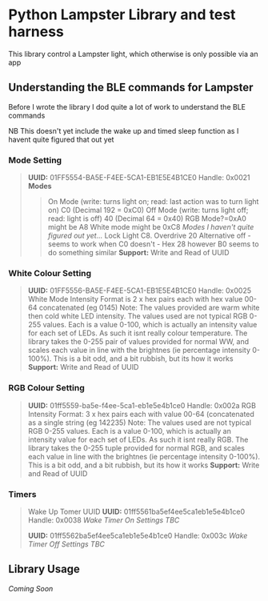# Python Lampster Library and test harness

This library control a Lampster light, which otherwise is only possible via an app

## Understanding the BLE commands for Lampster

Before I wrote the library I dod quite a lot of work to understand the BLE commands

NB This doesn't yet include the wake up and timed sleep function as I havent quite figured that out yet

### Mode Setting
> **UUID:** 01FF5554-BA5E-F4EE-5CA1-EB1E5E4B1CE0  Handle: 0x0021
> **Modes**
>> On Mode (write: turns light on; read: last action was to turn light on) C0 (Decimal 192 = 0xC0) 
>> Off Mode (write: turns light off; read: light is off) 40 (Decimal 64 = 0x40) 
>> RGB Mode?=0xA0 might be A8
>> White mode might be 0xC8
>> *Modes I haven't quite figured out yet...*
>> Lock Light C8. 
>> Overdrive 20
>> Alternative off - seems to work when C0 doesn't - Hex 28 however B0 seems to do something similar
> **Support:** Write and Read of UUID

### White Colour Setting
> **UUID:** 01FF5556-BA5E-F4EE-5CA1-EB1E5E4B1CE0 Handle: 0x0025
> White Mode Intensity 
> Format is 2 x hex pairs each with hex value 00-64 concatenated (eg 0145)
> Note: The values provided are warm white then cold white LED intensity.  The values used are not typical RGB 0-255 values.  Each is a value 0-100, which is actually an intensity value for each set of LEDs.  As such it isnt really colour temperature.  The library takes the 0-255 pair of values provided for normal WW, and scales each value in line with the brightnes (ie percentage intensity 0-100%).  This is a bit odd, and a bit rubbish, but its how it works
> **Support:** Write and Read of UUID

### RGB Colour Setting
> **UUID:** 01ff5559-ba5e-f4ee-5ca1-eb1e5e4b1ce0 Handle: 0x002a
> RGB Intensity 
> Format: 3 x hex pairs each with value 00-64 (concatenated as a single string (eg 142235) 
> Note: The values used are not typical RGB 0-255 values.  Each is a value 0-100, which is actually an intensity value for each set of LEDs.  As such it isnt really RGB.  The library takes the 0-255 tuple provided for normal RGB, and scales each value in line with the brightnes (ie percentage intensity 0-100%).  This is a bit odd, and a bit rubbish, but its how it works
> **Support:** Write and Read of UUID

### Timers
> Wake Up Tomer UUID
> **UUID:** 01ff5561ba5ef4ee5ca1eb1e5e4b1ce0 Handle: 0x0038
> *Wake Timer On Settings TBC*
>
> **UUID:** 01ff5562ba5ef4ee5ca1eb1e5e4b1ce0 Handle: 0x003c
> *Wake Timer Off Settings TBC*

## Library Usage
*Coming Soon*



